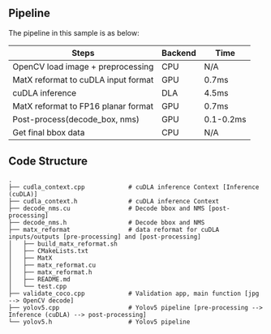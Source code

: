 ## Pipeline

The pipeline in this sample is as below:

| Steps                               | Backend | Time  |
| ----------------------------------- | ------- | ----- |
| OpenCV load image + preprocessing   | CPU     | N/A   |
| MatX reformat to cuDLA input format | GPU     | 0.7ms |
| cuDLA inference                     | DLA     | 4.5ms |
| MatX reformat to FP16 planar format | GPU     | 0.7ms |
| Post-process(decode_box, nms)  | GPU     | 0.1-0.2ms   |
| Get final bbox data                 | CPU     | N/A   |

## Code Structure

```
.
├── cudla_context.cpp            # cuDLA inference Context [Inference (cuDLA)]
├── cudla_context.h              # cuDLA inference Context
├── decode_nms.cu                # Decode bbox and NMS [post-processing]
├── decode_nms.h                 # Decode bbox and NMS
├── matx_reformat                # data reformat for cuDLA inputs/outputs [pre-processing] and [post-processing]
│   ├── build_matx_reformat.sh
│   ├── CMakeLists.txt
│   ├── MatX
│   ├── matx_reformat.cu
│   ├── matx_reformat.h
│   ├── README.md
│   └── test.cpp
├── validate_coco.cpp            # Validation app, main function [jpg --> OpenCV decode]
├── yolov5.cpp                   # Yolov5 pipeline [pre-processing --> Inference (cuDLA) --> post-processing]
└── yolov5.h                     # Yolov5 pipeline
```
